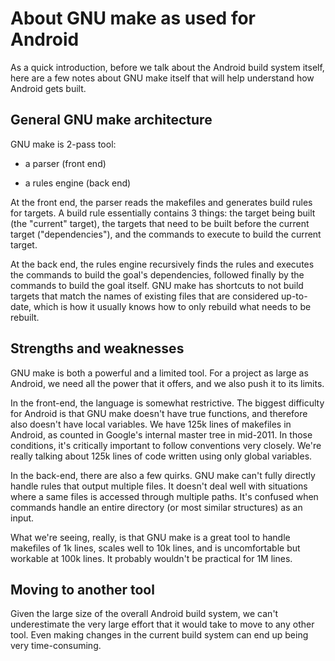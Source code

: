 <!--
   Copyright 2011 The Android Open Source Project

   Licensed under the Apache License, Version 2.0 (the "License");
   you may not use this file except in compliance with the License.
   You may obtain a copy of the License at

       http://www.apache.org/licenses/LICENSE-2.0

   Unless required by applicable law or agreed to in writing, software
   distributed under the License is distributed on an "AS IS" BASIS,
   WITHOUT WARRANTIES OR CONDITIONS OF ANY KIND, either express or implied.
   See the License for the specific language governing permissions and
   limitations under the License.
-->

# About GNU make as used for Android #

As a quick introduction, before we talk about the Android build system
itself, here are a few notes about GNU make itself that will help
understand how Android gets built.

## General GNU make architecture ##

GNU make is 2-pass tool:

 - a parser (front end)

 - a rules engine (back end)

At the front end, the parser reads the makefiles and generates build
rules for targets. A build rule essentially contains 3 things: the target
being built (the "current" target), the targets that need to be built
before the current target ("dependencies"), and the commands to execute
to build the current target.

At the back end, the rules engine recursively finds the rules and executes
the commands to build the goal's dependencies, followed finally by the
commands to build the goal itself. GNU make has shortcuts to not build targets
that match the names of existing files that are considered up-to-date, which
is how it usually knows how to only rebuild what needs to be rebuilt.

## Strengths and weaknesses ##

GNU make is both a powerful and a limited tool. For a project as large
as Android, we need all the power that it offers, and we also push it to
its limits.

In the front-end, the language is somewhat restrictive. The biggest difficulty
for Android is that GNU make doesn't have true functions, and therefore also
doesn't have local variables. We have 125k lines of makefiles in Android,
as counted in Google's internal master tree in mid-2011. In those conditions,
it's critically important to follow conventions very closely. We're really
talking about 125k lines of code written using only global variables.

In the back-end, there are also a few quirks. GNU make can't fully directly
handle rules that output multiple files. It doesn't deal well with situations
where a same files is accessed through multiple paths. It's confused when
commands handle an entire directory (or most similar structures) as an
input.

What we're seeing, really, is that GNU make is a great tool to handle
makefiles of 1k lines, scales well to 10k lines, and is uncomfortable
but workable at 100k lines. It probably wouldn't be practical for 1M lines.

## Moving to another tool ##

Given the large size of the overall Android build system, we can't
underestimate the very large effort that it would take to move to any other
tool. Even making changes in the current build system can end up being very
time-consuming.
